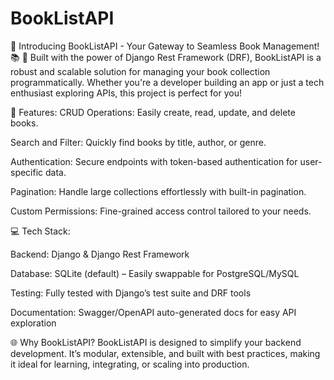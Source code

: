 # BookListAPI
🚀 Introducing BookListAPI - Your Gateway to Seamless Book Management! 📚
🔗 Built with the power of Django Rest Framework (DRF), BookListAPI is a robust and scalable solution for managing your book collection programmatically. Whether you're a developer building an app or just a tech enthusiast exploring APIs, this project is perfect for you!

🌟 Features:
CRUD Operations: Easily create, read, update, and delete books.

Search and Filter: Quickly find books by title, author, or genre.

Authentication: Secure endpoints with token-based authentication for user-specific data.

Pagination: Handle large collections effortlessly with built-in pagination.

Custom Permissions: Fine-grained access control tailored to your needs.



💻 Tech Stack:

Backend: Django & Django Rest Framework

Database: SQLite (default) – Easily swappable for PostgreSQL/MySQL

Testing: Fully tested with Django’s test suite and DRF tools

Documentation: Swagger/OpenAPI auto-generated docs for easy API exploration





🌐 Why BookListAPI?
BookListAPI is designed to simplify your backend development. It’s modular, extensible, and built with best practices, making it ideal for learning, integrating, or scaling into production.
